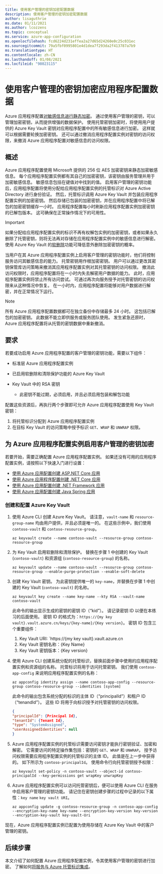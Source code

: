 ```yaml
---
title: 使用客户管理的密钥加密配置数据
description: 使用客户管理的密钥加密配置数据
author: lisaguthrie
ms.date: 01/11/2021
ms.author: lcozzens
ms.topic: conceptual
ms.service: azure-app-configuration
ms.openlocfilehash: fcd6224d231effea2a27d65d24260e0c25c031ec
ms.sourcegitcommit: 79a5fbf0995801e4d1dea7f293da2f413787a7b9
ms.translationtype: HT
ms.contentlocale: zh-CN
ms.lasthandoff: 01/08/2021
ms.locfileid: "98023115"
---
```

# <a name="use-customer-managed-keys-to-encrypt-your-app-configuration-data"></a>使用客户管理的密钥加密应用程序配置数据
Azure 应用程序配置[对敏感信息进行静态加密](../security/fundamentals/encryption-atrest.md)。 通过使用客户管理的密钥，可以管理加密密钥，从而提供增强的数据保护。  使用托管密钥加密时，将使用用户提供的 Azure Key Vault 密钥对应用程序配置中的所有敏感信息进行加密。  这样就可以根据需要轮换加密密钥。  还可以通过撤消应用程序配置实例对密钥的访问权限，来撤消 Azure 应用程序配置对敏感信息的访问权限。

## <a name="overview"></a>概述 
Azure 应用程序配置使用 Microsoft 提供的 256 位 AES 加密密钥来静态加密敏感信息。 每个应用程序配置实例都有其自己的加密密钥，该密钥由服务管理并用于加密敏感信息。 敏感信息包括在键值对中找到的值。  启用客户管理的密钥功能后，应用程序配置将使用分配给应用程序配置实例的托管标识对 Azure Active Directory 进行身份验证。 然后，托管标识调用 Azure Key Vault 并包装应用程序配置实例的加密密钥。 然后存储已包装的加密密钥，并在应用程序配置中将已解包的加密密钥缓存一小时。 应用程序配置每小时刷新应用程序配置实例加密密钥的已解包版本。 这可确保在正常操作情况下的可用性。 

>[!IMPORTANT]
> 如果分配给应用程序配置实例的标识不再有权解包实例的加密密钥，或者如果永久删除了托管密钥，则将无法再对存储在应用程序配置实例中的敏感信息进行解密。 使用 Azure Key Vault 的[软删除](../key-vault/general/soft-delete-overview.md)功能可降低意外删除加密密钥的概率。

当用户在其 Azure 应用程序配置实例上启用客户管理的密钥功能时，他们将控制服务访问其敏感信息的能力。 托管密钥用作根加密密钥。 用户可以通过更改其密钥保管库访问策略来撤消其应用程序配置实例对其托管密钥的访问权限。 撤消此访问权限时，应用程序配置将在一小时内失去解密用户数据的能力。 此时，应用程序配置实例将禁止所有访问尝试。 可通过再次向服务授予对托管密钥的访问权限来从这种情况中恢复。  在一小时内，应用程序配置将能够对用户数据进行解密，并在正常情况下运行。

>[!NOTE]
>所有 Azure 应用程序配置数据都可在独立备份中存储最多 24 小时。 这包括已解包的加密密钥。 此数据不能立即供服务或服务团队使用。 发生紧急还原时，Azure 应用程序配置将从托管的密钥数据中重新撤消。

## <a name="requirements"></a>要求
若要成功启用 Azure 应用程序配置的客户管理的密钥功能，需要以下组件：
- 标准层 Azure 应用程序配置实例
- 已启用软删除和清除保护功能的 Azure Key Vault
- Key Vault 中的 RSA 密钥

    <!--Not Available on FEATURE HSM-->

    - 此密钥不能过期，必须启用，并且必须启用包装和解包功能

配置这些资源后，再执行两个步骤即可允许 Azure 应用程序配置使用 Key Vault 密钥：
1. 将托管标识分配到 Azure 应用程序配置实例
2. 在目标 Key Vault 的访问策略中授予标识 `GET`、`WRAP` 和 `UNWRAP` 权限。

## <a name="enable-customer-managed-key-encryption-for-your-azure-app-configuration-instance"></a>为 Azure 应用程序配置实例启用客户管理的密钥加密
若要开始，需要正确配置 Azure 应用程序配置实例。 如果还没有可用的应用程序配置实例，请按照以下快速入门进行设置：
- [使用 Azure 应用配置创建 ASP.NET Core 应用](quickstart-aspnet-core-app.md)
- [使用 Azure 应用程序配置创建 .NET Core 应用](quickstart-dotnet-core-app.md)
- [使用 Azure 应用配置创建 .NET Framework 应用](quickstart-dotnet-app.md)
- [使用 Azure 应用配置创建 Java Spring 应用](quickstart-java-spring-app.md)

<!--Not Available on Cloud Shell-->

### <a name="create-and-configure-an-azure-key-vault"></a>创建和配置 Azure Key Vault
1. 使用 Azure CLI 创建 Azure Key Vault。  请注意，`vault-name` 和 `resource-group-name` 均由用户提供，并且必须是唯一的。  在这些示例中，我们使用 `contoso-vault` 和 `contoso-resource-group`。

    ```azurecli
    az keyvault create --name contoso-vault --resource-group contoso-resource-group
    ```
    
1. 为 Key Vault 启用软删除和清除保护。 替换在步骤 1 中创建的 Key Vault (`contoso-vault`) 和资源组 (`contoso-resource-group`) 的名称。

    ```azurecli
    az keyvault update --name contoso-vault --resource-group contoso-resource-group --enable-purge-protection --enable-soft-delete
    ```
    
1. 创建 Key Vault 密钥。 为此密钥提供唯一的 `key-name`，并替换在步骤 1 中创建的 Key Vault (`contoso-vault`) 的名称。

    <!--Not Available on FEATURE HSM-->
    
    ```azurecli
    az keyvault key create --name key-name --kty RSA --vault-name contoso-vault
    ```
    
    此命令的输出显示生成的密钥的密钥 ID（“kid”）。  请记录密钥 ID 以便在本练习的后面使用。  密钥 ID 的格式为：`https://{my key vault}.vault.azure.cn/keys/{key-name}/{Key version}`。  密钥 ID 包含三个重要组件：
    1. Key Vault URI: `https://{my key vault}.vault.azure.cn
    1. Key Vault 密钥名称：{Key Name}
    1. Key Vault 密钥版本：{Key version}

1. 使用 Azure CLI 创建系统分配的托管标识，替换前面步骤中使用的应用程序配置实例和资源组的名称。 托管标识将用于访问托管密钥。 我们使用 `contoso-app-config` 来说明应用程序配置实例的名称：
    
    ```azurecli
    az appconfig identity assign --name contoso-app-config --resource-group contoso-resource-group --identities [system]
    ```
    
    此命令的输出包含系统分配的标识的主体 ID（“principalId”）和租户 ID（“tenandId”）。  这些 ID 将用于向标识授予对托管密钥的访问权限。

    ```json
    {
    "principalId": {Principal Id},
    "tenantId": {Tenant Id},
    "type": "SystemAssigned",
    "userAssignedIdentities": null
    }
    ```

1. Azure 应用程序配置实例的托管标识需要访问密钥才能执行密钥验证、加密和解密。 它需要访问的特定操作集包括：密钥的 `GET`、`WRAP` 和 `UNWRAP`。  授予访问权限需要应用程序配置实例的托管标识的主体 ID。 此值是在上一步中获得的。 如下所示为 `contoso-principalId`。 使用命令行向托管密钥授予权限：

    ```azurecli
    az keyvault set-policy -n contoso-vault --object-id contoso-principalId --key-permissions get wrapKey unwrapKey
    ```

1. Azure 应用程序配置实例可以访问托管密钥后，便可以使用 Azure CLI 在服务中启用客户管理的密钥功能。 请记住在密钥创建步骤的过程中记录的以下属性：`key name` `key vault URI`。

    ```azurecli
    az appconfig update -g contoso-resource-group -n contoso-app-config --encryption-key-name key-name --encryption-key-version key-version --encryption-key-vault key-vault-Uri
    ```

现在，Azure 应用程序配置实例已配置为使用存储在 Azure Key Vault 中的客户管理的密钥。

## <a name="next-steps"></a>后续步骤
本文介绍了如何配置 Azure 应用程序配置实例，令其使用客户管理的密钥进行加密。  了解如何[将服务与 Azure 托管标识集成](howto-integrate-azure-managed-service-identity.md)。
